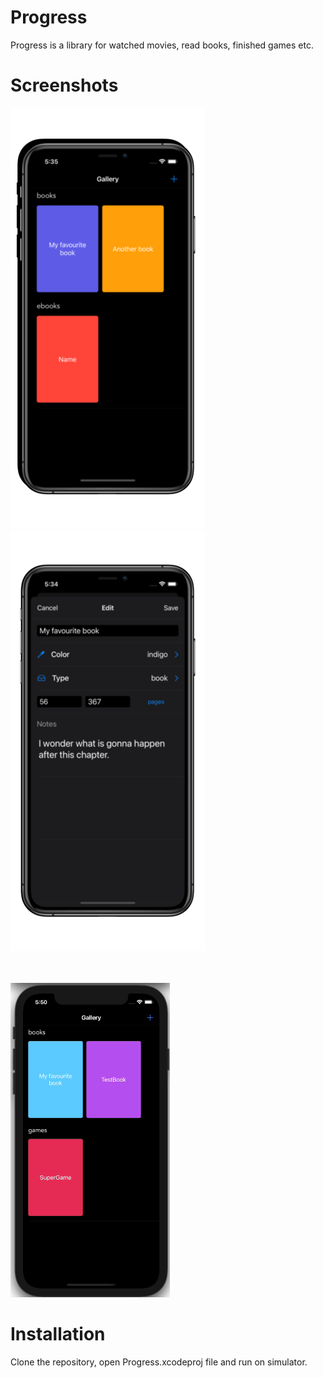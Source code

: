 # Progress

Progress is a library for watched movies, read books, finished games etc. 

# Screenshots

![](README/screenshots/screenshot1.png) 
![](README/screenshots/screenshot2.png) 

<br/><br/> 
![](README/screenshots/animated.gif) 

# Installation

Clone the repository, open Progress.xcodeproj file and run on simulator.
